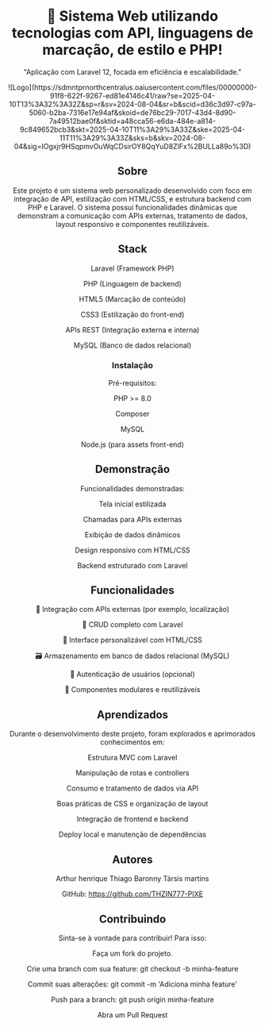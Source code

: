 <div align="center">

# 🚀 Sistema Web utilizando tecnologias com API, linguagens de marcação, de estilo e PHP!

"Aplicação com Laravel 12, focada em eficiência e escalabilidade."

<div/>
![Logo](https://sdmntprnorthcentralus.oaiusercontent.com/files/00000000-91f8-622f-9267-ed81e4146c41/raw?se=2025-04-10T13%3A32%3A32Z&sp=r&sv=2024-08-04&sr=b&scid=d36c3d97-c97a-5060-b2ba-7316e17e94af&skoid=de76bc29-7017-43d4-8d90-7a49512bae0f&sktid=a48cca56-e6da-484e-a814-9c849652bcb3&skt=2025-04-10T11%3A29%3A33Z&ske=2025-04-11T11%3A29%3A33Z&sks=b&skv=2024-08-04&sig=IOgxjr9HSqpmvOuWqCDsirOY8QqYuD8ZlFx%2BULLa89o%3D)

## Sobre
Este projeto é um sistema web personalizado desenvolvido com foco em integração de API, estilização com HTML/CSS, e estrutura backend com PHP e Laravel. O sistema possui funcionalidades dinâmicas que demonstram a comunicação com APIs externas, tratamento de dados, layout responsivo e componentes reutilizáveis.

## Stack
Laravel (Framework PHP)

PHP (Linguagem de backend)

HTML5 (Marcação de conteúdo)

CSS3 (Estilização do front-end)

APIs REST (Integração externa e interna)

MySQL (Banco de dados relacional)






### Instalação
Pré-requisitos:

PHP >= 8.0

Composer

MySQL

Node.js (para assets front-end)

## Demonstração


Funcionalidades demonstradas:

Tela inicial estilizada

Chamadas para APIs externas

Exibição de dados dinâmicos

Design responsivo com HTML/CSS

Backend estruturado com Laravel


## Funcionalidades
📍 Integração com APIs externas (por exemplo, localização)

📂 CRUD completo com Laravel

🎨 Interface personalizável com HTML/CSS

🗃️ Armazenamento em banco de dados relacional (MySQL)

🔐 Autenticação de usuários (opcional)

🧩 Componentes modulares e reutilizáveis

## Aprendizados
Durante o desenvolvimento deste projeto, foram explorados e aprimorados conhecimentos em:

Estrutura MVC com Laravel

Manipulação de rotas e controllers

Consumo e tratamento de dados via API

Boas práticas de CSS e organização de layout

Integração de frontend e backend

Deploy local e manutenção de dependências

## Autores
Arthur henrique
Thiago Baronny
Társis martins

GitHub: https://github.com/THZIN777-PIXE

## Contribuindo
Sinta-se à vontade para contribuir! Para isso:

Faça um fork do projeto.

Crie uma branch com sua feature: git checkout -b minha-feature

Commit suas alterações: git commit -m 'Adiciona minha feature'

Push para a branch: git push origin minha-feature

Abra um Pull Request
